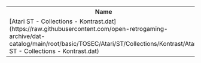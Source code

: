 <table>
<tr><th>Name</th><th>Size</th></tr>
<tr><td>[Atari ST - Collections - Kontrast.dat](https://raw.githubusercontent.com/open-retrogaming-archive/dat-catalog/main/root/basic/TOSEC/Atari/ST/Collections/Kontrast/Atari ST - Collections - Kontrast.dat)</td><td>13934</td></tr>
</table>

